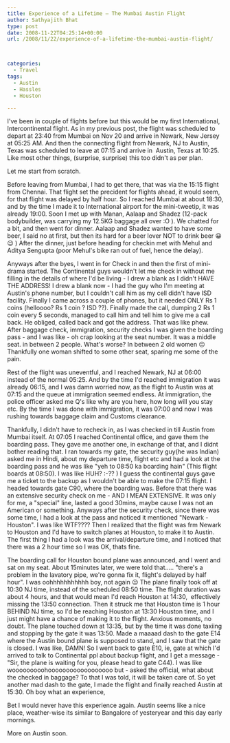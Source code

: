 ```yaml
---
title: Experience of a Lifetime – The Mumbai Austin Flight
author: Sathyajith Bhat
type: post
date: 2008-11-22T04:25:14+00:00
url: /2008/11/22/experience-of-a-lifetime-the-mumbai-austin-flight/



categories:
  - Travel
tags:
  - Austin
  - Hassles
  - Houston

---
```

I've been in couple of flights before but this would be my first International, Intercontinental flight. As in my previous post, the flight was scheduled to depart at 23:40 from Mumbai on Nov 20 and arrive in Newark, New Jersey at 05:25 AM. And then the connecting flight from Newark, NJ to Austin, Texas was scheduled to leave at 07:15 and arrive in  Austin, Texas at 10:25. Like most other things, (surprise, surprise) this too didn't as per plan.

Let me start from scratch.



Before leaving from Mumbai, I had to get there, that was via the 15:15 flight from Chennai. That flight set the precident for flights ahead, it would seem, for that flight was delayed by half hour. So I reached Mumbai at about 18:30, and by the time I made it to International airport for the mini-tweetip, it was already 19:00. Soon I met up with Manan, Aalaap and Shadez (12-pack bodybuilder, was carrying my 12.5KG baggage all over :O ). We chatted for a bit, and then went for dinner. Aalaap and Shadez wanted to have some beer, I said no at first, but then its hard for a beer lover NOT to drink beer 😀 😉 ) After the dinner, just before heading for checkin met with Mehul and Aditya Sengupta (poor Mehul's bike ran out of fuel, hence the delay).

Anyways after the byes, I went in for Check in and then the first of mini-drama started. The Continental guys wouldn't let me check in without me filling in the details of where I'd be living - I drew a blank as I didn't HAVE THE ADDRESS! I drew a blank now - I had the guy who I'm meeting at Austin's phone number, but I couldn't call him as my cell didn't have ISD facility. Finally I came across a couple of phones, but it needed ONLY Rs 1 coins (helloooo? Rs 1 coin ? ISD ??). Finally made the call, dumping 2 Rs 1 coin every 5 seconds, managed to call him and tell him to give me a call back. He obliged, called back and got the address. That was like phew. After baggage check, immigration, security checks I was given the boarding pass - and I was like - oh crap looking at the seat number. It was a middle seat. in between 2 people. What's worse? In between 2 old women 😐 Thankfully one woman shifted to some other seat, sparing me some of the pain.

Rest of the flight was uneventful, and I reached Newark, NJ at 06:00 instead of the normal 05:25. And by the time I'd reached immigration it was already 06:15, and I was damn worried now, as the flight to Austin was at 07:15 and the queue at immigration seemed endless. At immigration, the police officer asked me Q's like why are you here, how long will you stay etc. By the time I was done with immigration, it was 07:00 and now I was rushing towards baggage claim and Customs clearance.

Thankfully, I didn't have to recheck in, as I was checked in till Austin from Mumbai itself. At 07:05 I reached Continental office, and gave them the boarding pass. They gave me another one, in exchange of that, and I didnt bother reading that. I ran towards my gate, the security guy(he was Indian) asked me in Hindi, about my departure time, flight etc and had a look at the boarding pass and he was like "yeh to 08:50 ka boarding hain" (This flight boards at 08:50). I was like HUH? :-?? ) I guess the continental guys gave me a ticket to the backup as I wouldn't be able to make the 07:15 flight. I headed towards gate C90, where the boarding was. Before that there was an extensive security check on me - AND I MEAN EXTENSIVE. It was only for me, a "special" line, lasted a good 30mins, maybe cause I was not an American or something. Anyways after the security check, since there was some time, I had a look at the pass and noticed it mentioned "Newark - Houston". I was like WTF???? Then I realized that the flight was frm Newark to Houston and I'd have to switch planes at Houston, to make it to Austin. The first thing I had a look was the arrival/departure time, and I noticed that there was a 2 hour time so I was OK, thats fine.

The boarding call for Houston bound plane was announced, and I went and sat on my seat. About 15minutes later, we were told that&#8230;.. "there's a problem in the lavatory pipe, we're gonna fix it, flight's delayed by half hour". I was oohhhhhhhhhhh boy, not again 😐 The plane finally took off at 10:30 NJ time, instead of the scheduled 08:50 time. The flight duration was about 4 hours, and that would mean I'd reach Houston at 14:30,  effectively missing the 13:50 connection. Then it struck me that Houston time is 1 hour BEHIND NJ time, so I'd be reaching Houston at 13:30 Houston time, and I just might have a chance of making it to the flight. Anxious moments, no doubt. The plane touched down at 13:35, but by the time it was done taxiing and stopping by the gate it was 13:50. Made a maaaad dash to the gate E14 where the Austin bound plane is supposed to stand, and I saw that the gate is closed. I was like, DAMN! So I went back to gate E10, ie, gate at which I'd arrived to talk to Continental ppl about backup flight, and I get a message - "Sir, the plane is waiting for you, please head to gate C44). I was like wooooooooohoooooooooooooooooo but - asked the official, what about the checked in baggage? To that I was told, it will be taken care of. So yet another mad dash to the gate, I made the flight and finally reached Austin at 15:30. Oh boy what an experience,

Bet I would never have this experience again. Austin seems like a nice place, weather-wise its similar to Bangalore of yesteryear and this day early mornings.

More on Austin soon.
